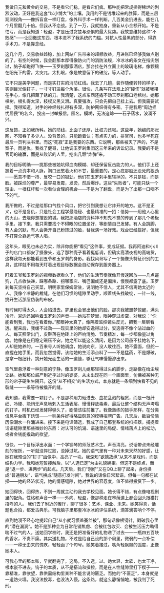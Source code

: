 我做日元和黄金的交易，不是看它们稳，是看它们疯。那种能把常规撕得稀烂的剧烈波动，正好是我这套“以小博大”的土壤。我用的不是钱堆起来的胜算，而是三层观测视角——像拆盲盒一样盯盘，像外科手术一样判断。几百美金扔进去，能在几个月里翻几十倍。但我从不恋战。到了一万，我就抽身，重新从小金额开始。不是怕亏，而是我知道：轻盈，才是压过贪婪与恐惧的最大优势。我故意维持这种“不败感”——让回撤这东西，根本进不了我系统的门槛。对抗人性最黑的部分，得靠手术刀，不是靠念经。

这几个月，交易收益趋稳，加上网站广告带来的超额收益，月进账已经够我做点别的了。有空的时候，我会翻那本厚得像防火门的消防法规，冷冰冰的条文在指尖划过，脑子却跑得飞快——玉罗刹那家酒店，那台挂在外立面上的玻璃电梯，像颗镶在阳光下的雷。太突兀，太扎眼，像是故意留下的破绽，等人动手。

它不只是美学问题，而是实打实的消防红线。我去了几趟，装作随便转转的样子，实则目光像钉子，一寸寸钉进每个角落。很快，几条写在法规上的“硬伤”就被我攥在手心，像几把藏了锈的刀。我清楚，这点东西还撬不动玉罗刹那口老棺材。她那棵树，根扎得太深，枝杈又黑又滑。真要强攻，只会先把自己挂上去。但我需要试探。我得知道，对手的神经线扎得有多深，防护网织得有多密。于是我用“周边担忧居民”的名义，投出一封举报信。匿名，模糊，无法追踪——石子落水，波澜不兴。

这反馈，正如我所料。她的防线，比面子还厚，比权力还韧。这些年，她编的那张网，不知吞了多少人。没背景的，只能跪着认；有点实力的，拼官司，也多半死在最后一页判决书里。而这“死寂”正是我要的东西。它说明，那些被灭了声的，不是案子，而是仇。我找了健哥，让他调玉罗刹集团这三年来的诉讼记录。我要的不是官司的输赢，而是从败诉的人里，挖出几颗“炸弹”来。

我的目标明确——挑那些被她坑得血肉模糊、却还保留反击能力的人。他们手上还握着一点资本和人脉，胸口还憋着火和不甘，最重要的，是心底那股还没死的狠劲——愿意不惜一搏、反咬一口的狠劲。他们在玉罗刹手里输掉的，不只是钱，而是脸。被踩烂的尊严，最容易发霉，发烫，然后爆炸。这些“失败者”，可能只缺一个理由、一根杠杆和一次看似合理的机会——不是为了翻盘，而是为了出那一口咽不下的气。

我所做的，不过是给那口气找个风口，把它引到我想让它炸开的地方。这不是正义，也不是复仇，只是社会工程学最隐秘、也最精准的一招：借势——用他人心里的火山，去烧你想摧毁的城。我把那酒店的资料神不知鬼不觉的传到了那几个老板手里，接下来，我只需要找个不碍眼的位置坐好，等剧情自己发酵。有人会跳脚，有人会沉默，有人会撕开自己粉饰过的脸，替我演一场好戏。戏台已经搭好，但我不打算全靠运气等人唱。

这年头，眼见也未必为实，除非你能把“看见”这件事，变成证据。我再阿迪和小川子的店门口都安了摄像头，选了那种壳子看着挺低调，但确实高清夜视的高端货，这样我每天都能看到五爷和玉罗刹的身影。我找风哥写了一个摄像头特征识别的工具，这样就不用每天盯着出现目标数据会自动保存到服务器上。

盯着五爷和玉罗刹的视频数据看久了，他们的生活节奏就像开慢速回放——几点遛狗，几点收快递，踩哪条路、拐哪家店、嘴巴偏咸还是偏辣，慢慢都露了底。玉罗刹每天坚持自己买菜，明明家里保姆常驻，说明她不信人，尤其不信离她太近的人。我像个冷静的裁缝，在他们习惯的缝隙里动手，顺着线头找破绽，一针一线，挑开生活那层伪装的布皮。

有时候盯得太久，人会陷进去。梦里也会冒出他们的脸。那次我被噩梦惊醒，满头冷汗，耳边还回响着玉罗刹的声音——她站在梦里，眼神穿过虚空，对我说：“你能看到我，我也在看着你。”那眼神太真了，像隔着监控镜头反光，把我一层层看透。醒来后，我缓不过劲——现实里的她却安逸得过分，安逸得不像个沾过血的人。每天照常出门，皮鞋落在地砖上的声响清脆、节奏精准，每一步都像量过角度。她像是在用稳定碾压不安。她之所以能这么清闲，是因为公司虽不挂她名下，人却是她养的。一百来号人听她调度，她说向东，没人敢往西。她不露面，但舵一直握在她手里。而我忽然觉得，该给她的生活添点料了——不是猛药，不是爆破，是拿一根细针，挑开她光面生活的一道缝，够让气味慢慢渗出来。

空气里悬浮着一种刻意的宁静，像玉罗刹儿媳那轻得过头的脚步，走路像在给尘埃让路。她和那位威严到近乎过时的婆婆，从未出现在同一个画面里，仿佛被某种无形的帘子硬生生隔开。这份“从不相交”的生活方式，本身就是一条细到快看不见的裂缝——一条等待被撬开的缝。

我知道，我需要一颗钉子。不是那种用力砸进去、血花乱溅的粗货，而是一根纤细、冷硬、能悄无声息地刺入生活表层、慢慢释放毒素、最后让整个结构无声垮塌的钉子。时机已经发酵得够久了，剧情该往前推了。我像熟练的猎手那样，在分类信息平台撒下诱饵——一则条件好得略显刻意的模特招聘广告。几天后，数百份简历像潮水一样涌进来。接下来是电话筛选，我成了自己那套系统的扫描器，捕捉着话语缝隙里那些微妙的东西：对认可的饥渴、语速里的局促、情绪落点上的松动，或者金钱能撬动的欲望。

很快，一个目标浮出水面：一个学钢琴的师范艺术生。声音清亮，说话带点未经雕刻的雀跃，一听就没摔过跤，没掉过坑。她的语气里有一种对未来天然的好感，让她在我预设的“钉子”画像中，高亮了一块。我深知“欲擒故纵”从来不是戏码，而是结构力学。我和她短暂接触后，以“人选已定”为由礼貌婉拒。但这不是终点，而是“退一步、进两步”的起点。几天后，我们“刚好”又在QQ上聊了起来，身份换成“普通朋友”，语气换成“随意打发时间”。我说的话像日常絮语，但每一句都在试探——她的经济状况，她的情感缝隙，她对世界的容忍度，值不值得投资下一步。

她回得快，回得热，不到一周就主动约我去学校见面。她长得不错，有点像电视剧里的配角。性格和声音一样——外向、轻盈，像那种走在林荫道上都会回头跟猫打招呼的人。
我们去了附近的餐厅，聊了很多：艺术、课业、未来。她笑得真，话题也合拍，都爱古典乐。可我脑子里那套冷冰冰的评估系统，滴答滴答响个不停。

直到她漫不经心地提起自己“从小就习惯盖蚕丝被”，那句话像根钢针，戳破我心里的“潜在漏洞”。她不是那种会为日常花销焦虑、会被红包收买、会被生活压力勒得喘不过气的人。送她回学校时，我还是把准备好的礼物递了过去——一瓶四五百块的香水，不贵不廉。其实送礼物，不过是给自己设的那个局里，微弱的一点补偿——一种无由来的愧疚，轻轻画了个句号。她笑着接过，嘴角轻飘飘的弧度，正像她本人。

可我心里的那本账，早就翻完了。这局，不入选，过。她太轻，太软，也太干净，根本嵌不进去。钩子的本质，从不是搭讪和操控，而是在人性缝隙里打下楔子——靠精准，靠欲望，靠供需结构里某种不能言说的匮乏。而她的“不匮乏”，本身就是一道防火墙。我没法投毒，也没法入侵。这条路，就这么静悄悄地，被我判了死刑。